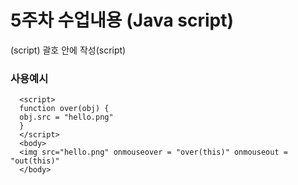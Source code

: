# 5주차 수업내용 (Java script)

 
 
   (script) 괄호 안에 작성(script)
   ### 사용예시
      <script>
      function over(obj) {
      obj.src = "hello.png"
      }
      </script>
      <body>
      <img src="hello.png" onmouseover = "over(this)" onmouseout = "out(this)"
      </body>
        
